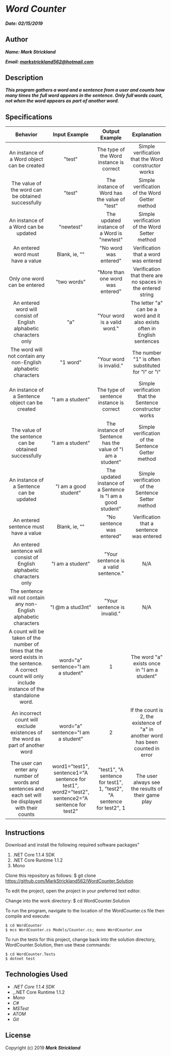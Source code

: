 # _Word Counter_

#### _Date: 02/15/2019_
## Author
 _**Name:  Mark Strickland**_

 _**Email: markstrickland562@hotmail.com**_

## Description
**_This program gathers a word and a sentence from a user and counts how many times the_**
**_full word appears in the sentence. Only full words count, not when the word appears as_**
**_part of another word._**

## Specifications
|   Behavior                  | Input Example  | Output Example | Explanation                |
| :--------------------------:| :-------------:| :-------------:| :-------------------------:|
| An instance of a Word object can be created | "test" | The type of the Word instance is correct | Simple verification that the Word constructor works |
| The value of the word can be obtained successfully | "test" | The instance of Word has the value of "test" | Simple verification of the Word Getter method |
| An instance of a Word can be updated | "newtest" | The updated instance of a Word is "newtest" | Simple verification of the Word Setter method |
| An entered word must have a value | Blank, ie, "" | "No word was entered" | Verification that a word was entered |
| Only one word can be entered | "two words" | "More than one word was entered" | Verification that there are no spaces in the entered string |
| An entered word will consist of English alphabetic characters only | "a" | "Your word is a valid word." | The letter "a" can be a word and it also exists often in English sentences |
| The word will not contain any non-English alphabetic characters | "1 word" | "Your word is invalid." | The number "1" is often substituted for "l" or "i" |
| An instance of a Sentence object can be created | "I am a student" | The type of sentence instance is correct | Simple verification that the Sentence constructor works |
| The value of the sentence can be obtained successfully | "I am a student" | The instance of Sentence has the value of "I am a student" | Simple verification of the Sentence Getter method |
| An instance of a Sentence can be updated | "I am a good student" | The updated instance of a Sentence is "I am a good student" | Simple verification of the Sentence Setter method |
| An entered sentence must have a value | Blank, ie, "" | "No sentence was entered" | Verification that a sentence was entered |  
| An entered sentence will consist of English alphabetic characters only | "I am a student" | "Your sentence is a valid sentence." | N/A |
| The sentence will not contain any non-English alphabetic characters | "I @m a stud3nt" | "Your sentence is invalid." | N/A |
| A count will be taken of the number of times that the word exists in the sentence. A correct count will only include instance of the standalone word. | word="a" sentence="I am a student" | 1 | The word "a" exists once in "I am a student" |
| An incorrect count will exclude existences of the word as part of another word | word="a" sentence="I am a student" | 2 | If the count is 2, the existence of "a" in another word has been counted in error |
| The user can enter any number of words and sentences and each set will be displayed with their counts |word1="test1", sentence1="A sentence for test1", word2="test2", sentence2="A sentence for test2" | "test1", "A sentence for test1", 1, "test2", "A sentence for test2", 1 | The user always see the results of their game play |

## Instructions
Download and install the following required software packages"
1. .NET Core 1.1.4 SDK
2. .NET Core Runtime 1.1.2
3. Mono

Clone this repository as follows: $ git clone https://github.com/MarkStrickland562/WordCounter.Solution

To edit the project, open the project in your preferred text editor.

Change into the work directory: $ cd WordCounter.Solution

To run the program, navigate to the location of the WordCounter.cs file then compile and execute:

    $ cd WordCounter
    $ mcs WordCounter.cs Models/Counter.cs; mono WordCounter.exe

To run the tests for this project, change back into the solution directory, WordCounter.Solution, then use these commands:

    $ cd WordCounter.Tests
    $ dotnet test


## Technologies Used
* _.NET Core 1.1.4 SDK_
* _.NET Core Runtime 1.1.2
* _Mono_
* _C#_
* _MSTest_
* _ATOM_
* _Git_


## License

Copyright (c) 2019 **_Mark Strickland_**
